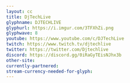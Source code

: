 ```yaml
---
layout: cc
title: DjTechLive
glyphname: DJTECHLIVE
glyphurl: https://i.imgur.com/3TFXhZi.png
glyphwave: 8
youtube: https://www.youtube.com/c/DJTechLive
twitch: https://www.twitch.tv/djtechlive
twitter: https://twitter.com/Djtechlive
discord: https://discord.gg/0iRaGyTEisNJhx3b
other-site: 
currently-partnered: 
stream-currency-needed-for-glyph: 
---
```


